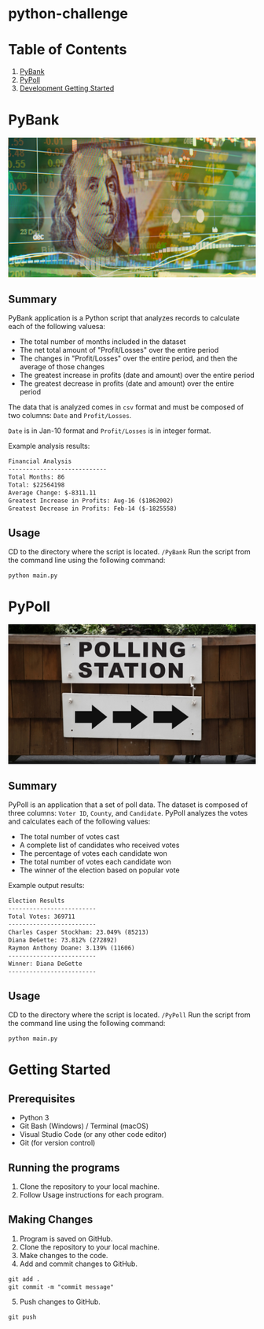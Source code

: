 # python-challenge

# Table of Contents
1. [PyBank](#PyBank)
2. [PyPoll](#PyPoll)
3. [Development Getting Started](#Getting-Started)
# PyBank
<img src="./Resources/revenue-per-lead.png" alt="Revenue Per Lead Image">

## Summary
PyBank application is a Python script that analyzes records to calculate each of the following valuesa:

- The total number of months included in the dataset
- The net total amount of "Profit/Losses" over the entire period
- The changes in "Profit/Losses" over the entire period, and then the average of those changes
- The greatest increase in profits (date and amount) over the entire period
- The greatest decrease in profits (date and amount) over the entire period

The data that is analyzed comes in `csv` format and must be composed of two columns: `Date` and `Profit/Losses`.

`Date` is in Jan-10 format and `Profit/Losses` is in integer format.

Example analysis results:
```
Financial Analysis
----------------------------
Total Months: 86
Total: $22564198
Average Change: $-8311.11
Greatest Increase in Profits: Aug-16 ($1862002)
Greatest Decrease in Profits: Feb-14 ($-1825558)
```

## Usage

CD to the directory where the script is located.
`/PyBank`
Run the script from the command line using the following command: 
```
python main.py
```

# PyPoll
<img src="./Resources/Vote_counting.png" alt="Polling Station Image">

## Summary
PyPoll is an application that a set of poll data. 
The dataset is composed of three columns: `Voter ID`, `County`, and `Candidate`. 
PyPoll analyzes the votes and calculates each of the following values:

- The total number of votes cast
- A complete list of candidates who received votes
- The percentage of votes each candidate won
- The total number of votes each candidate won
- The winner of the election based on popular vote

Example output results:

```
Election Results
-------------------------
Total Votes: 369711
-------------------------
Charles Casper Stockham: 23.049% (85213)
Diana DeGette: 73.812% (272892)
Raymon Anthony Doane: 3.139% (11606)
-------------------------
Winner: Diana DeGette
-------------------------
```
## Usage

CD to the directory where the script is located.
`/PyPoll`
Run the script from the command line using the following command: 
```
python main.py
```

# Getting Started
## Prerequisites
- Python 3
- Git Bash (Windows) / Terminal (macOS)
- Visual Studio Code (or any other code editor)
- Git (for version control)

## Running the programs
1. Clone the repository to your local machine.
2. Follow Usage instructions for each program.

## Making Changes
1. Program is saved on GitHub.
2. Clone the repository to your local machine.
3. Make changes to the code.
4. Add and commit changes to GitHub.
```
git add .
git commit -m "commit message"
```
5. Push changes to GitHub.
```
git push
```